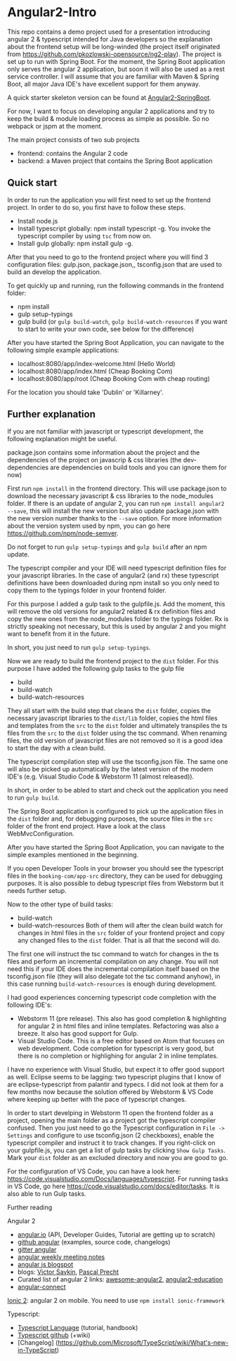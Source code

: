 # Angular2-Intro
This repo contains a demo project used for a presentation introducing angular 2 & typescript intended for Java developers so the explanation about the frontend setup will be long-winded (the project itself originated from https://github.com/pkozlowski-opensource/ng2-play). The project is set up to run with Spring Boot. For the moment, the Spring Boot application only serves the angular 2 application, but soon it will also be used as a rest service controller. I will assume that you are familiar with Maven & Spring Boot, all major Java IDE's have excellent support for them anyway.

A quick starter skeleton version can be found at [Angular2-SpringBoot](https://github.com/Krustie101/Angular2-SpringBoot).

For now, I want to focus on developing angular 2 applications and try to keep the build & module loading process as simple as possible. So no webpack or jspm at the moment. 

The main project consists of two sub projects
- frontend: contains the Angular 2 code   
- backend:  a Maven project that contains the Spring Boot application

## Quick start

In order to run the application you will first need to set up the frontend project. In order to do so, you first have to follow these steps.

- Install node.js  
- Install typescript globally: npm install typescript -g. You invoke the typescript compiler by using `tsc` from now on.
- Install gulp globally: npm install gulp -g. 

After that you need to go to the frontend project where you will find 3 configuration files: gulp.json, package.json,, tsconfig.json that are used to build an develop the application.

To get quickly up and running, run the following commands in the frontend folder:
- npm install
- gulp setup-typings
- gulp build (or `gulp build-watch`, `gulp build-watch-resources` if you want to start to write your own code, see below for the difference) 

After you have started the Spring Boot Application, you can navigate to the following simple example applications:
- localhost:8080/app/index-welcome.html  (Hello World)
- localhost:8080/app/index.html (Cheap Booking Com)
- localhost:8080/app/root (Cheap Booking Com with cheap routing)

For the location you should take 'Dublin' or 'Killarney'.
 
## Further explanation

If you are not familiar with javascript or typescript development, the following explanation might be useful.

package.json contains some information about the project and the dependencies of the project on javascrip & css libraries (the dev-dependencies are dependencies on build tools and you can ignore them for now)

First run `npm install` in the frontend directory. This will use package.json to download the necessary javascript & css libraries to the node_modules folder. If there is an update of angular 2, you can run `npm install angular2 --save`, this will install the new version but also update package.json with the new version number thanks to the `--save` option. For more information about the version system used by npm, you can go here https://github.com/npm/node-semver.

Do not forget to run `gulp setup-typings` and `gulp build` after an npm update. 

The typescript compiler and your IDE will need typescript definition files for your javascript libraries. In the case of angular2 (and rx) these typescript definitions have been downloaded during npm install so you only need to copy them to the typings folder in your frontend folder.

For this purpose I added a gulp task to the gulpfile.js. Add the moment, this will remove the old versions for angular2 related & rx definition files and copy the new ones from the node_modules folder to the typings folder. Rx is strictly speaking not necessary, but this is used by angular 2 and you might want to benefit from it in the future.

In short, you just need to run `gulp setup-typings`.

Now we are ready to build the frontend project to the `dist` folder. For this purpose I have added the following gulp tasks to the gulp file
- build
- build-watch
- build-watch-resources


They all start with the build step that cleans the `dist` folder, copies the necessary javascript libraries to the `dist/lib` folder, copies the html files and templates from the `src` to the `dist` folder and ultimately transpiles the ts files from the `src` to the `dist` folder using the tsc command. When renaming files, the old version of javascript files are not removed so it is a good idea to start the day with a clean build.

The typescript compilation step will use the tsconfig.json file. The same one will also be picked up automatically by the latest version of the modern IDE's (e.g. Visual Studio Code & Webstorm 11 (almost released)).

In short, in order to be abled to start and check out the application you need to run `gulp build`. 

The Spring Boot application is configured to pick up the application files in the `dist` folder and, for debugging purposes, the source files in the `src` folder of the front end project. Have a look at the class WebMvcConfiguration.

After you have started the Spring Boot Application, you can navigate to the simple examples mentioned in the beginning.

If you open Developer Tools in your browser you should see the typescript files in the `booking-com/app-src` directory, they can be used for debugging purposes. It is also possible to debug typescript files from Webstorm but it needs further setup.

Now to the other type of build tasks:
- build-watch
- build-watch-resources
Both of them will after the clean build watch for changes in html files in the `src` folder of your frontend project and copy any changed files to the `dist` folder. That is all that the second will do.

The first one will instruct the tsc command to watch for changes in the ts files and perform an incremental compilation on any change. You will not need this if your IDE does the incremental compilation itself based on the tsconfig.json file (they will also delegate tot the tsc command anyhow), in this case running `build-watch-resources` is enough during development. 

I had good experiences concerning typescript code completion with the following IDE's:
- Webstorm 11 (pre release). This also has good completion & highlighting for angular 2 in html files and inline templates. Refactoring was also a breeze. It also has good support for Gulp.
- Visual Studio Code. This is a free editor based on Atom that focuses on web development. Code completion for typescript is very good, but there is no completion or highlighing for angular 2 in inline templates.

I have no experience with Visual Studio, but expect it to offer good support as well. Eclipse seems to be lagging: two typescript plugins that I know of are eclipse-typescript from palantir and typecs. I did not look at them for a few months now because the solution offered by Webstorm & VS Code where keeping up better with the pace of typescript changes.

In order to start develping in Webstorm 11 open the frontend folder as a project, opening the main folder as a project got the typescript compiler confused. Then you just need to go the Typescript configuration in `File -> Settings` and configure to use tsconfig.json (2 checkboxes), enable the typescript compiler and instruct it to track changes. 
If you right-click on your gulpfile.js, you can get a list of gulp tasks by clicking `Show Gulp Tasks`. Mark your `dist` folder as an excluded directory and now you are good to go.

For the configuration of VS Code, you can have a look here: https://code.visualstudio.com/Docs/languages/typescript. For running tasks in VS Code, go here https://code.visualstudio.com/docs/editor/tasks. It is also able to run Gulp tasks.

Further reading 

Angular 2
- [angular.io](https://angular.io/) (API, Developer Guides, Tutorial are getting up to scratch) 
- [github angular](https://github.com/angular/angular) (examples, source code, changelogs)
- [gitter angular](https://gitter.im/angular/angular)
- [angular weekly meeting notes](https://docs.google.com/document/d/150lerb1LmNLuau_a_EznPV1I1UHMTbEl61t4hZ7ZpS0)
- [angular js blogspot](http://angularjs.blogspot.be/)
- blogs: [Victor Savkin](http://victorsavkin.com/), [Pascal Precht](http://blog.thoughtram.io/)
- Curated list of angular 2 links: [awesome-angular2](https://angular-class.github.io/awesome-angular2/),     [angular2-education](https://github.com/timjacobi/angular2-education)
- [angular-connect](http://angularconnect.com/) 

[Ionic 2](http://ionic.io/2): angular 2 on mobile.
You need to use `npm install ionic-framework`

Typescript:
- [Typescript Language](http://www.typescriptlang.org/) (tutorial, handbook)
- [Typescript github](https://github.com/Microsoft/TypeScript/) (+wiki)
- [Changelog] (https://github.com/Microsoft/TypeScript/wiki/What's-new-in-TypeScript)












 




